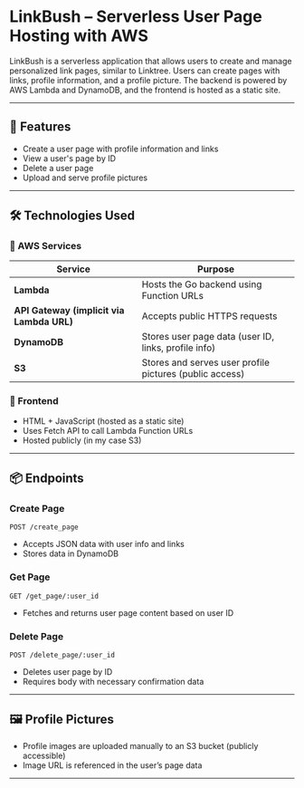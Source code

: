 # LinkBush – Serverless User Page Hosting with AWS

LinkBush is a serverless application that allows users to create and manage personalized link pages, similar to Linktree. Users can create pages with links, profile information, and a profile picture. The backend is powered by AWS Lambda and DynamoDB, and the frontend is hosted as a static site.

---

## 🚀 Features

- Create a user page with profile information and links
- View a user's page by ID
- Delete a user page
- Upload and serve profile pictures

---

## 🛠️ Technologies Used

### 🧩 AWS Services

| Service       | Purpose                                                  |
|---------------|----------------------------------------------------------|
| **Lambda**    | Hosts the Go backend using Function URLs                 |
| **API Gateway (implicit via Lambda URL)** | Accepts public HTTPS requests             |
| **DynamoDB**  | Stores user page data (user ID, links, profile info)     |
| **S3**        | Stores and serves user profile pictures (public access)  |

### 📁 Frontend

- HTML + JavaScript (hosted as a static site)
- Uses Fetch API to call Lambda Function URLs
- Hosted publicly (in my case S3)

---

## 📦 Endpoints

### Create Page
`POST /create_page`

- Accepts JSON data with user info and links
- Stores data in DynamoDB

### Get Page
`GET /get_page/:user_id`

- Fetches and returns user page content based on user ID

### Delete Page
`POST /delete_page/:user_id`

- Deletes user page by ID
- Requires body with necessary confirmation data

---

## 🖼 Profile Pictures

- Profile images are uploaded manually to an S3 bucket (publicly accessible)
- Image URL is referenced in the user’s page data

---

